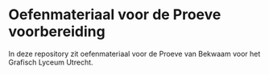 # Oefenmateriaal voor de Proeve voorbereiding

In deze repository zit oefenmateriaal voor de Proeve van Bekwaam voor het Grafisch Lyceum Utrecht.
